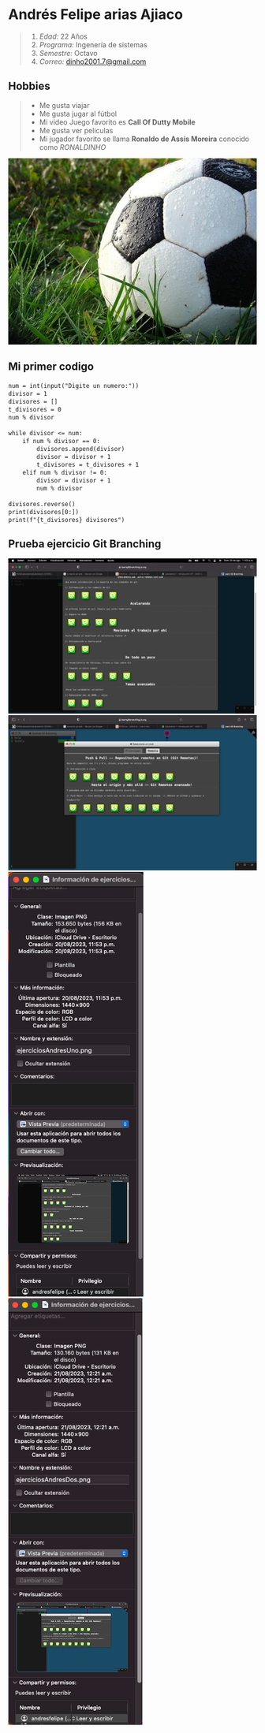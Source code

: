 #  **Andrés Felipe arias Ajiaco**

> 1. *Edad:* 22 Años
> 2. *Programa:* Ingenería de sistemas
> 3. *Semestre:* Octavo
> 4. *Correo:* [dinho2001.7@gmail.com](mailto:dinho2001.7@gmail.com)
## Hobbies

> * Me gusta viajar
> * Me gusta jugar al fútbol
> * Mi video Juego favorito es **Call Of Dutty Mobile**
> * Me gusta ver peliculas
> * Mi jugador favorito se llama **Ronaldo de Assis Moreira** conocido como *RONALDINHO*

![GitPrincipal](../IMAGENES/futbol.jpg)
## Mi primer codigo
```
num = int(input("Digite un numero:"))
divisor = 1
divisores = []
t_divisores = 0
num % divisor

while divisor <= num:
    if num % divisor == 0:
        divisores.append(divisor)
        divisor = divisor + 1
        t_divisores = t_divisores + 1
    elif num % divisor != 0:
        divisor = divisor + 1
        num % divisor

divisores.reverse()
print(divisores[0:])
print(f"{t_divisores} divisores")

```
## Prueba ejercicio Git Branching

![Ejercicio 1](../IMAGENES/ejerciciosAndresUno.png)
![Ejercicio 2](../IMAGENES/ejerciciosAndresDos.png)
![Prueba 1](../IMAGENES/PruebaAndresUno.png)
![Prueba 2](../IMAGENES/PruebaAndresDos.png)

